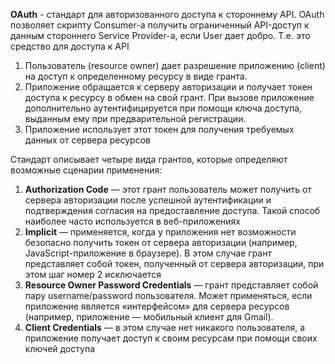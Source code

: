 **OAuth** - стандарт для авторизованного доступа к стороннему API. OAuth позволяет скрипту Consumer-а получить ограниченный API-доступ к данным стороннего Service Provider-а, если User дает добро. Т.е. это средство для доступа к API

1. Пользователь (resource owner) дает разрешение приложению (client) на доступ к определенному ресурсу в виде гранта.
2. Приложение обращается к серверу авторизации и получает токен доступа к ресурсу в обмен на свой грант. При вызове приложение дополнительно аутентифицируется при помощи ключа доступа, выданным ему при предварительной регистрации.
3. Приложение использует этот токен для получения требуемых данных от сервера ресурсов

Стандарт описывает четыре вида грантов, которые определяют возможные сценарии применения:

1. **Authorization Code** — этот грант пользователь может получить от сервера авторизации после успешной аутентификации и подтверждения согласия на предоставление доступа. Такой способ наиболее часто используется в веб-приложениях
2. **Implicit** — применяется, когда у приложения нет возможности безопасно получить токен от сервера авторизации (например, JavaScript-приложение в браузере). В этом случае грант представляет собой токен, полученный от сервера авторизации, при этом шаг номер 2 исключается
3. **Resource Owner Password Credentials** — грант представляет собой пару username/password пользователя. Может применяться, если приложение является «интерфейсом» для сервера ресурсов (например, приложение — мобильный клиент для Gmail).
4. **Client Credentials** — в этом случае нет никакого пользователя, а приложение получает доступ к своим ресурсам при помощи своих ключей доступа
